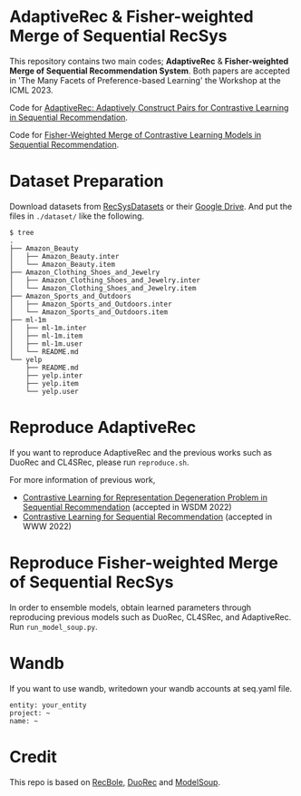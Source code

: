 #  AdaptiveRec & Fisher-weighted Merge of Sequential RecSys

This repository contains two main codes; **AdaptiveRec** & **Fisher-weighted Merge of Sequential Recommendation System**. Both papers are accepted in 'The Many Facets of Preference-based Learning' the Workshop at the ICML 2023.  

Code for [AdaptiveRec: Adaptively Construct Pairs for Contrastive Learning in Sequential Recommendation](https://arxiv.org/abs/2307.05469).

Code for [Fisher-Weighted Merge of Contrastive Learning Models in Sequential Recommendation](https://arxiv.org/abs/2307.05476).

# Dataset Preparation

Download datasets from [RecSysDatasets](https://github.com/RUCAIBox/RecSysDatasets) or their [Google Drive](https://drive.google.com/drive/folders/1ahiLmzU7cGRPXf5qGMqtAChte2eYp9gI). And put the files in `./dataset/` like the following.

```
$ tree
.
├── Amazon_Beauty
│   ├── Amazon_Beauty.inter
│   └── Amazon_Beauty.item
├── Amazon_Clothing_Shoes_and_Jewelry
│   ├── Amazon_Clothing_Shoes_and_Jewelry.inter
│   └── Amazon_Clothing_Shoes_and_Jewelry.item
├── Amazon_Sports_and_Outdoors
│   ├── Amazon_Sports_and_Outdoors.inter
│   └── Amazon_Sports_and_Outdoors.item
├── ml-1m
│   ├── ml-1m.inter
│   ├── ml-1m.item
│   ├── ml-1m.user
│   └── README.md
└── yelp
    ├── README.md
    ├── yelp.inter
    ├── yelp.item
    └── yelp.user

```


# Reproduce AdaptiveRec

If you want to reproduce AdaptiveRec and the previous works such as DuoRec and CL4SRec, please run `reproduce.sh`.

For more information of previous work, 
- [Contrastive Learning for Representation Degeneration Problem in Sequential Recommendation](https://arxiv.org/abs/2110.05730) (accepted in WSDM 2022)
- [Contrastive Learning for Sequential Recommendation](https://arxiv.org/abs/2010.14395) (accepted in WWW 2022)

# Reproduce Fisher-weighted Merge of Sequential RecSys

In order to ensemble models, obtain learned parameters through reproducing previous models such as DuoRec, CL4SRec, and AdaptiveRec.
Run `run_model_soup.py`.


# Wandb

If you want to use wandb, writedown your wandb accounts at seq.yaml file.
```
entity: your_entity
project: ~
name: ~
```

# Credit
This repo is based on [RecBole](https://github.com/RUCAIBox/RecBole), [DuoRec](https://github.com/RuihongQiu/DuoRec) and [ModelSoup](https://github.com/mlfoundations/model-soups).
